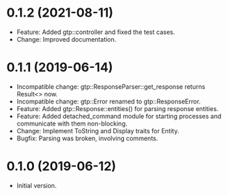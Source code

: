 0.1.2 (2021-08-11)
==================

* Feature: Added gtp::controller and fixed the test cases.
* Change: Improved documentation.

0.1.1 (2019-06-14)
==================

* Incompatible change: gtp::ResponseParser::get\_response returns Result<> now.
* Incompatible change: gtp::Error renamed to gtp::ResponseError.
* Feature: Added gtp::Response::entities() for parsing response entities.
* Feature: Added detached\_command module for starting processes and
  communicate with them non-blocking.
* Change: Implement ToString and Display traits for Entity.
* Bugfix: Parsing was broken, involving comments.

0.1.0 (2019-06-12)
==================

* Initial version.
